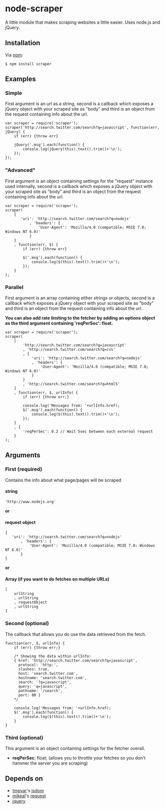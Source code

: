 # node-scraper

A little module that makes scraping websites a little easier. Uses node.js and jQuery.

## Installation

Via [npm](http://github.com/isaacs/npm):

    $ npm install scraper

## Examples

### Simple
First argument is an url as a string, second is a callback which exposes a jQuery object with your scraped site as "body" and third is an object from the request containing info about the url.

    var scraper = require('scraper');
    scraper('http://search.twitter.com/search?q=javascript', function(err, jQuery) {
        if (err) {throw err}

        jQuery('.msg').each(function() {
            console.log(jQuery(this).text().trim()+'\n');
        });
    });
### "Advanced"
First argument is an object containing settings for the "request" instance used internally, second is a callback which exposes a jQuery object with your scraped site as "body" and third is an object from the request containing info about the url.

    var scraper = require('scraper');
    scraper(
	    {
           'uri': 'http://search.twitter.com/search?q=nodejs'
               , 'headers': {
                   'User-Agent': 'Mozilla/4.0 (compatible; MSIE 7.0; Windows NT 6.0)'
               }
        }
        , function(err, $) {
            if (err) {throw err}

            $('.msg').each(function() {
                console.log($(this).text().trim()+'\n');
            });
        }
    );
### Parallel
First argument is an array containing either strings or objects, second is a callback which exposes a jQuery object with your scraped site as "body" and third is an object from the request containing info about the url.

**You can also add rate limiting to the fetcher by adding an options object as the third argument containing 'reqPerSec': float.**

    var scraper = require('scraper');
    scraper(
	    [
            'http://search.twitter.com/search?q=javascript'
            , 'http://search.twitter.com/search?q=css'
            , {
                'uri': 'http://search.twitter.com/search?q=nodejs'
                , 'headers': {
                    'User-Agent': 'Mozilla/4.0 (compatible; MSIE 7.0; Windows NT 6.0)'
                }
            }
            , 'http://search.twitter.com/search?q=html5'
        ]
        , function(err, $, urlInfo) {
            if (err) {throw err;}

            console.log('Messages from: '+urlInfo.href);
            $('.msg').each(function() {
                console.log($(this).text().trim()+'\n');
            });
        }
        , {
            'reqPerSec': 0.2 // Wait 5sec between each external request
        }
    );



## Arguments

### First (required)
Contains the info about what page/pages will be scraped

#### string
    'http://www.nodejs.org'
**or**

#### request object
    {
       'uri': 'http://search.twitter.com/search?q=nodejs'
           , 'headers': {
               'User-Agent': 'Mozilla/4.0 (compatible; MSIE 7.0; Windows NT 6.0)'
           }
    }
**or**

#### Array (if you want to do fetches on multiple URLs)
    [
        urlString
        , urlString
        , requestObject
        , urlString
    ]

### Second (optional)
The callback that allows you do use the data retrieved from the fetch.

    function(err, $, urlInfo) {
        if (err) {throw err;}
        
        /* Showing the data within urlInfo: 
        { href: 'http://search.twitter.com/search?q=javascript',
          protocol: 'http:',
          slashes: true,
          host: 'search.twitter.com',
          hostname: 'search.twitter.com',
          search: '?q=javascript',
          query: 'q=javascript',
          pathname: '/search',
          port: 80 }
        */
    
        console.log('Messages from: '+urlInfo.href);
        $('.msg').each(function() {
            console.log($(this).text().trim()+'\n');
        }
    }

### Third (optional)
This argument is an object containing settings for the fetcher overall.

* **reqPerSec**: float; (allows you to throttle your fetches so you don't hammer the server you are scraping)

## Depends on
* [tmpvar](https://github.com/tmpvar/)'s [jsdom](https://github.com/tmpvar/jsdom)
* [mikeal](https://github.com/mikeal/)'s [request](https://github.com/mikeal/node-utils/tree/master/request)
* [jquery](https://github.com/jquery/jquery)